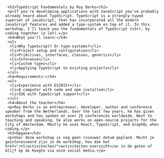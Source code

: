     <h2>TypeScript Fundamentals by Roy Derks</h2>
     <p>If you're developing applications with JavaScript you've probably already heard about TypeScript. TypeScript is a strongly-typed superset of JavaScript, that has incorporated all the modern JavaScript features and added a type-system on top of it. In this workshop, I'll teach you the fundamentals of TypeScript (v3+), by coding together (a lot).</p>
     <h4>What you'll learn:</h4>
     <ul>
      <li>Why TypeScript? Or type-systems?</li>
      <li>Project setup and configuration</li>
      <li>Primitives, interfaces, classes, generics</li>
      <li>Inference</li>
      <li>Custom types</li>
      <li>Applying TypeScript to existing projects</li>
     </ul>
     <h4>Requirements:</h4>
     <ul>
      <li>Experience with ES2015+</li>
      <li>A computer with node and npm installed</li>
      <li>IDE with TypeScript support</li>
     </ul>
     <h4>About the teacher</h4>
     <p>Roy Derks is an entrepreneur, developer, author and conference speaker from the Netherlands. Over the last few years, he has given workshops and has spoken at over 25 conferences worldwide. Next to teaching and speaking, he also works on open-source projects for the City of Amsterdam. Mostly he uses React, TypeScript, and GraphQL when coding.</p>
     <h3>Opgave</h3>
     <p>Voor deze workshop is nog geen (nieuwe) datum gepland. Mocht je geïnteresseerd zijn in de workshop, hou dan het href="/nl/activiteiten/">activiteiten overzicht</a> in de gaten of blijf op de hoogte via onze social media.</p>
